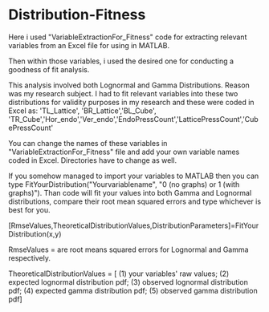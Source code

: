 # Distribution-Fitness

Here i used "VariableExtractionFor_Fitness" code for extracting relevant variables from an Excel file for using in MATLAB. 

Then within those variables, i used the desired one for conducting a goodness of fit analysis. 

This analysis involved both Lognormal and Gamma Distributions. Reason was my research subject. 
I had to fit relevant variables into these two distributions for validity purposes in my research and these were coded in Excel as:
'TL_Lattice', 'BR_Lattice','BL_Cube', 'TR_Cube','Hor_endo','Ver_endo','EndoPressCount','LatticePressCount','CubePressCount'

You can change the names of these variables in "VariableExtractionFor_Fitness" file and add your own variable names coded in Excel. 
Directories have to change as well.

If you somehow managed to import your variables to MATLAB then you can type FitYourDistribution("Yourvariablename", "0 (no graphs) or 1 (with graphs)").
Than code will fit your values into both Gamma and Lognormal distributions, compare their root mean squared errors and type whichever is best for you.

[RmseValues,TheoreticalDistributionValues,DistributionParameters]=FitYourDistribution(x,y)

RmseValues = are root means squared errors for Lognormal and Gamma respectively.

TheoreticalDistributionValues = [ (1) your variables' raw values; 
                                  (2) expected lognormal distribution pdf; 
                                  (3) observed lognormal distribution pdf;
                                  (4) expected gamma distribution pdf;
                                  (5) observed gamma distribution pdf]
                                 

